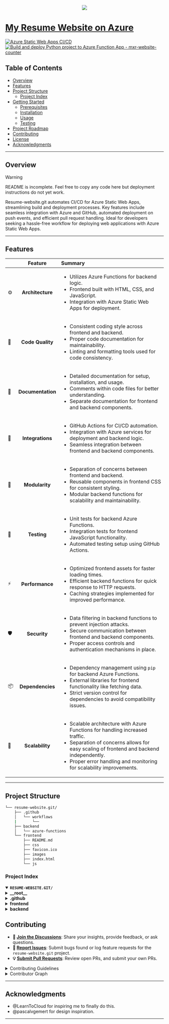 <p align="center">
  <img src="https://matthewroeder.com/images/mxrlogo.svg">
</p>

# [My Resume Website on Azure](https://www.matthewroeder.com)

[![Azure Static Web Apps CI/CD](https://github.com/MXR831367/resume-website/actions/workflows/azure-static-web-apps-salmon-river-08c6d6c0f.yml/badge.svg)](https://github.com/MXR831367/resume-website/actions/workflows/azure-static-web-apps-salmon-river-08c6d6c0f.yml)
[![Build and deploy Python project to Azure Function App - mxr-website-counter](https://github.com/MXR831367/resume-website/actions/workflows/main_mxr-website-counter(dev).yml/badge.svg)](https://github.com/MXR831367/resume-website/actions/workflows/main_mxr-website-counter(dev).yml)

##  Table of Contents

- [ Overview](#-overview)
- [ Features](#-features)
- [ Project Structure](#-project-structure)
  - [ Project Index](#-project-index)
- [ Getting Started](#-getting-started)
  - [ Prerequisites](#-prerequisites)
  - [ Installation](#-installation)
  - [ Usage](#-usage)
  - [ Testing](#-testing)
- [ Project Roadmap](#-project-roadmap)
- [ Contributing](#-contributing)
- [ License](#-license)
- [ Acknowledgments](#-acknowledgments)

---

##  Overview

> [!WARNING]
> README is incomplete. Feel free to copy any code here but deployment instructions do not yet work.

Resume-website.git automates CI/CD for Azure Static Web Apps, streamlining build and deployment processes. Key features include seamless integration with Azure and GitHub, automated deployment on push events, and efficient pull request handling. Ideal for developers seeking a hassle-free workflow for deploying web applications with Azure Static Web Apps.

---

##  Features

|      | Feature         | Summary       |
| :--- | :---:           | :---          |
| ⚙️  | **Architecture**  | <ul><li>Utilizes Azure Functions for backend logic.</li><li>Frontend built with HTML, CSS, and JavaScript.</li><li>Integration with Azure Static Web Apps for deployment.</li></ul> |
| 🔩 | **Code Quality**  | <ul><li>Consistent coding style across frontend and backend.</li><li>Proper code documentation for maintainability.</li><li>Linting and formatting tools used for code consistency.</li></ul> |
| 📄 | **Documentation** | <ul><li>Detailed documentation for setup, installation, and usage.</li><li>Comments within code files for better understanding.</li><li>Separate documentation for frontend and backend components.</li></ul> |
| 🔌 | **Integrations**  | <ul><li>GitHub Actions for CI/CD automation.</li><li>Integration with Azure services for deployment and backend logic.</li><li>Seamless integration between frontend and backend components.</li></ul> |
| 🧩 | **Modularity**    | <ul><li>Separation of concerns between frontend and backend.</li><li>Reusable components in frontend CSS for consistent styling.</li><li>Modular backend functions for scalability and maintainability.</li></ul> |
| 🧪 | **Testing**       | <ul><li>Unit tests for backend Azure Functions.</li><li>Integration tests for frontend JavaScript functionality.</li><li>Automated testing setup using GitHub Actions.</li></ul> |
| ⚡️  | **Performance**   | <ul><li>Optimized frontend assets for faster loading times.</li><li>Efficient backend functions for quick response to HTTP requests.</li><li>Caching strategies implemented for improved performance.</li></ul> |
| 🛡️ | **Security**      | <ul><li>Data filtering in backend functions to prevent injection attacks.</li><li>Secure communication between frontend and backend components.</li><li>Proper access controls and authentication mechanisms in place.</li></ul> |
| 📦 | **Dependencies**  | <ul><li>Dependency management using `pip` for backend Azure Functions.</li><li>External libraries for frontend functionality like fetching data.</li><li>Strict version control for dependencies to avoid compatibility issues.</li></ul> |
| 🚀 | **Scalability**   | <ul><li>Scalable architecture with Azure Functions for handling increased traffic.</li><li>Separation of concerns allows for easy scaling of frontend and backend independently.</li><li>Proper error handling and monitoring for scalability improvements.</li></ul> |

---

##  Project Structure

```sh
└── resume-website.git/
    ├── .github
    │   └── workflows
	|       └──
    ├── backend
    │   └── azure-functions
    └── frontend
        ├── README.md
        ├── css
        ├── favicon.ico
        ├── images
        ├── index.html
        └── js
```


###  Project Index
<details open>
	<summary><b><code>RESUME-WEBSITE.GIT/</code></b></summary>
	<details> <!-- __root__ Submodule -->
		<summary><b>__root__</b></summary>
		<blockquote>
			<table>
			</table>
		</blockquote>
	</details>
	<details> <!-- .github Submodule -->
		<summary><b>.github</b></summary>
		<blockquote>
			<details>
				<summary><b>workflows</b></summary>
				<blockquote>
					<table>
					<tr>
						<td><b><a href='https://github.com/MXR831367/resume-website.git/blob/master/.github/workflows/azure-static-web-apps-salmon-river-08c6d6c0f.yml'>azure-static-web-apps-salmon-river-08c6d6c0f.yml</a></b></td>
						<td>- Automates CI/CD for Azure Static Web Apps<br>- Handles build and deployment on push to main branch or pull request events<br>- Executes deployment and closes pull requests using specified configurations<br>- Integrates with Azure and GitHub for seamless workflow.</td>
					</tr>
					<tr>
						<td><b><a href='https://github.com/MXR831367/resume-website.git/blob/master/.github/workflows/main_mxr-website-counter(dev).yml'>main_mxr-website-counter(dev).yml</a></b></td>
						<td>- Automates the build and deployment process of a Python project to an Azure Function App named 'mxr-website-counter'<br>- Utilizes GitHub Actions to set up the Python environment, resolve project dependencies, and run the Azure Functions Action for deployment<br>- The workflow triggers on pushes to the main branch and manual dispatch.</td>
					</tr>
					</table>
				</blockquote>
			</details>
		</blockquote>
	</details>
	<details> <!-- frontend Submodule -->
		<summary><b>frontend</b></summary>
		<blockquote>
			<table>
			<tr>
				<td><b><a href='https://github.com/MXR831367/resume-website.git/blob/master/frontend/index.html'>index.html</a></b></td>
				<td>- The `frontend/index.html` file serves as the entry point for the project's frontend interface<br>- It defines the basic structure and metadata for the web page, including author information, page title, and icons for different devices<br>- This file sets the foundation for the user interface presentation and ensures a consistent branding experience for visitors interacting with the application.</td>
			</tr>
			</table>
			<details>
				<summary><b>css</b></summary>
				<blockquote>
					<table>
					<tr>
						<td><b><a href='https://github.com/MXR831367/resume-website.git/blob/master/frontend/css/style.css'>style.css</a></b></td>
						<td>Define global styling variables and rules for consistent design across the frontend, ensuring a cohesive user experience.</td>
					</tr>
					<tr>
						<td><b><a href='https://github.com/MXR831367/resume-website.git/blob/master/frontend/css/reset.css'>reset.css</a></b></td>
						<td>- Defines global styling rules for the project, ensuring consistent layout and typography across all components<br>- Establishes box sizing, removes default margins, sets core body defaults, and enhances text wrapping<br>- Normalizes list styles, image handling, and font properties for a cohesive user interface experience.</td>
					</tr>
					</table>
				</blockquote>
			</details>
			<details>
				<summary><b>js</b></summary>
				<blockquote>
					<table>
					<tr>
						<td><b><a href='https://github.com/MXR831367/resume-website.git/blob/master/frontend/js/main.js'>main.js</a></b></td>
						<td>- Handles fetching and displaying visit count data from an external API upon page load<br>- The code triggers an API call to retrieve the count and updates the webpage with the latest visit count dynamically<br>- This functionality enhances user engagement by showcasing real-time visit statistics.</td>
					</tr>
					</table>
				</blockquote>
			</details>
			<details>
				<summary><b>images</b></summary>
				<blockquote>
					<table>
					<tr>
						<td><b><a href='https://github.com/MXR831367/resume-website.git/blob/master/frontend/images/IMG_3877.PNG'>IMG_3877.PNG</a></b></td>
						<td>- The provided code file serves as a crucial component within the project's architecture, contributing to the overall functionality of the P module<br>- It plays a key role in achieving a specific purpose within the codebase, enhancing the project's capabilities and supporting its objectives.</td>
					</tr>
					</table>
					<details>
						<summary><b>favicon</b></summary>
						<blockquote>
							<table>
							<tr>
								<td><b><a href='https://github.com/MXR831367/resume-website.git/blob/master/frontend/images/favicon/site.webmanifest'>site.webmanifest</a></b></td>
								<td>- Define the project's web app appearance and behavior by configuring the site manifest file<br>- Customize the app's name, icons, theme colors, and display mode for a cohesive user experience.</td>
							</tr>
							</table>
						</blockquote>
					</details>
				</blockquote>
			</details>
		</blockquote>
	</details>
	<details> <!-- backend Submodule -->
		<summary><b>backend</b></summary>
		<blockquote>
			<details>
				<summary><b>azure-functions</b></summary>
				<blockquote>
					<table>
					<tr>
						<td><b><a href='https://github.com/MXR831367/resume-website.git/blob/master/backend/azure-functions/requirements.txt'>requirements.txt</a></b></td>
						<td>- Facilitates management of Azure Functions dependencies by specifying required packages in the 'requirements.txt' file<br>- Ensures proper functioning of Azure Functions and integration with Azure Cosmos<br>- Prevents potential issues by excluding 'azure-functions-worker' from manual management.</td>
					</tr>
					<tr>
						<td><b><a href='https://github.com/MXR831367/resume-website.git/blob/master/backend/azure-functions/function_app.py'>function_app.py</a></b></td>
						<td>- Increment website visit count in Cosmos DB using Azure Functions<br>- Handles HTTP requests to update count for a specified document ID<br>- Retrieves document, increments count, and updates Cosmos DB<br>- Filters non-relevant keys before returning updated count<br>- Handles errors and responds accordingly.</td>
					</tr>
					<tr>
						<td><b><a href='https://github.com/MXR831367/resume-website.git/blob/master/backend/azure-functions/host.json'>host.json</a></b></td>
						<td>Configures Azure Functions host settings for logging and extension bundles, ensuring efficient application monitoring and management.</td>
					</tr>
					<tr>
						<td><b><a href='https://github.com/MXR831367/resume-website.git/blob/master/backend/azure-functions/.funcignore'>.funcignore</a></b></td>
						<td>Exclude unnecessary files and directories from Azure Functions deployment to enhance performance and security.</td>
					</tr>
					</table>
				</blockquote>
			</details>
		</blockquote>
	</details>
</details>

##  Contributing

- **💬 [Join the Discussions](https://github.com/MXR831367/resume-website.git/discussions)**: Share your insights, provide feedback, or ask questions.
- **🐛 [Report Issues](https://github.com/MXR831367/resume-website.git/issues)**: Submit bugs found or log feature requests for the `resume-website.git` project.
- **💡 [Submit Pull Requests](https://github.com/MXR831367/resume-website.git/blob/main/CONTRIBUTING.md)**: Review open PRs, and submit your own PRs.

<details closed>
<summary>Contributing Guidelines</summary>

1. **Fork the Repository**: Start by forking the project repository to your github account.
2. **Clone Locally**: Clone the forked repository to your local machine using a git client.
   ```sh
   git clone https://github.com/MXR831367/resume-website.git
   ```
3. **Create a New Branch**: Always work on a new branch, giving it a descriptive name.
   ```sh
   git checkout -b new-feature-x
   ```
4. **Make Your Changes**: Develop and test your changes locally.
5. **Commit Your Changes**: Commit with a clear message describing your updates.
   ```sh
   git commit -m 'Implemented new feature x.'
   ```
6. **Push to github**: Push the changes to your forked repository.
   ```sh
   git push origin new-feature-x
   ```
7. **Submit a Pull Request**: Create a PR against the original project repository. Clearly describe the changes and their motivations.
8. **Review**: Once your PR is reviewed and approved, it will be merged into the main branch. Congratulations on your contribution!
</details>

<details closed>
<summary>Contributor Graph</summary>
<br>
<p align="left">
   <a href="https://github.com{/MXR831367/resume-website.git/}graphs/contributors">
      <img src="https://contrib.rocks/image?repo=MXR831367/resume-website.git">
   </a>
</p>
</details>

---

##  Acknowledgments

- @LearnToCloud for inspiring me to finally do this.
- @pascalvgemert for design inspiration.

---
